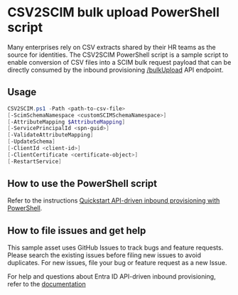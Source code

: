 # CSV2SCIM bulk upload PowerShell script

Many enterprises rely on CSV extracts shared by their HR teams as the source for identities. The CSV2SCIM PowerShell script is a sample script to enable conversion of CSV files into a SCIM bulk request payload that can be directly consumed by the inbound provisioning [/bulkUpload](https://learn.microsoft.com/graph/api/synchronization-synchronizationjob-post-bulkupload) API endpoint. 

## Usage

```powershell
CSV2SCIM.ps1 -Path <path-to-csv-file> 
[-ScimSchemaNamespace <customSCIMSchemaNamespace>] 
[-AttributeMapping $AttributeMapping] 
[-ServicePrincipalId <spn-guid>] 
[-ValidateAttributeMapping]
[-UpdateSchema]
[-ClientId <client-id>]
[-ClientCertificate <certificate-object>]
[-RestartService]
```

## How to use the PowerShell script

Refer to the instructions [Quickstart API-driven inbound provisioning with PowerShell](https://aka.ms/Entra/InboundProvWithPowerShell).

## How to file issues and get help  

This sample asset uses GitHub Issues to track bugs and feature requests. Please search the existing 
issues before filing new issues to avoid duplicates.  For new issues, file your bug or 
feature request as a new Issue.

For help and questions about Entra ID API-driven inbound provisioning, refer to the [documentation](https://aka.ms/Entra/ProvisionFromAnySource)

